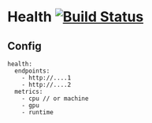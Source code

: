 # Health [![Build Status](https://travis-ci.org/rai-project/health.svg?branch=master)](https://travis-ci.org/rai-project/health)

## Config

    health:
      endpoints:
        - http://....1
        - http://....2
      metrics:
        - cpu // or machine
        - gpu
        - runtime
